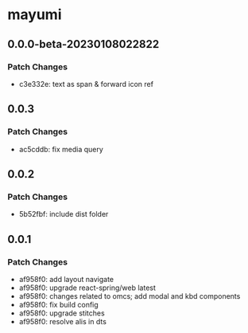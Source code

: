 # mayumi

## 0.0.0-beta-20230108022822

### Patch Changes

- c3e332e: text as span & forward icon ref

## 0.0.3

### Patch Changes

- ac5cddb: fix media query

## 0.0.2

### Patch Changes

- 5b52fbf: include dist folder

## 0.0.1

### Patch Changes

- af958f0: add layout navigate
- af958f0: upgrade react-spring/web latest
- af958f0: changes related to omcs; add modal and kbd components
- af958f0: fix build config
- af958f0: upgrade stitches
- af958f0: resolve alis in dts

